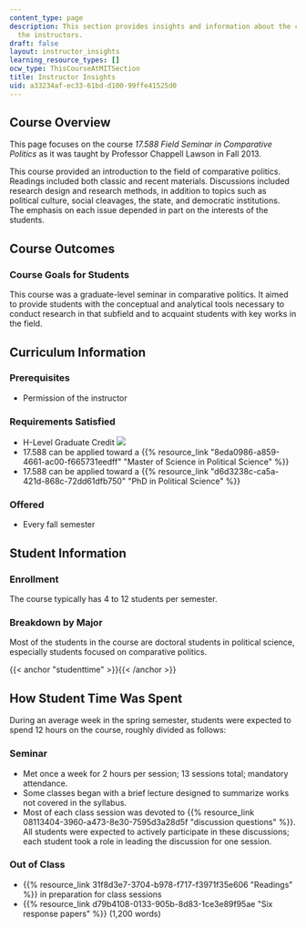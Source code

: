 ```yaml
---
content_type: page
description: This section provides insights and information about the course from
  the instructors.
draft: false
layout: instructor_insights
learning_resource_types: []
ocw_type: ThisCourseAtMITSection
title: Instructor Insights
uid: a33234af-ec33-61bd-d100-99ffe41525d0
---
```

## Course Overview

This page focuses on the course _17.588 Field Seminar in Comparative Politics_ as it was taught by Professor Chappell Lawson in Fall 2013.

This course provided an introduction to the field of comparative politics. Readings included both classic and recent materials. Discussions included research design and research methods, in addition to topics such as political culture, social cleavages, the state, and democratic institutions. The emphasis on each issue depended in part on the interests of the students.

## Course Outcomes

### Course Goals for Students

This course was a graduate-level seminar in comparative politics. It aimed to provide students with the conceptual and analytical tools necessary to conduct research in that subfield and to acquaint students with key works in the field.

## Curriculum Information

### Prerequisites

- Permission of the instructor

### Requirements Satisfied

- H-Level Graduate Credit ![](/images/educator/icon-question-hlevel.png)
- 17.588 can be applied toward a {{% resource_link "8eda0986-a859-4661-ac00-f665731eedff" "Master of Science in Political Science" %}}
- 17.588 can be applied toward a {{% resource_link "d6d3238c-ca5a-421d-868c-72dd61dfb750" "PhD in Political Science" %}}

### Offered

- Every fall semester

## Student Information

### Enrollment

The course typically has 4 to 12 students per semester.

### Breakdown by Major

Most of the students in the course are doctoral students in political science, especially students focused on comparative politics.

{{< anchor "studenttime" >}}{{< /anchor >}}

## How Student Time Was Spent

During an average week in the spring semester, students were expected to spend 12 hours on the course, roughly divided as follows:

### Seminar

- Met once a week for 2 hours per session; 13 sessions total; mandatory attendance.
- Some classes began with a brief lecture designed to summarize works not covered in the syllabus.
- Most of each class session was devoted to {{% resource_link 08113404-3960-a473-8e30-7595d3a28d5f "discussion questions" %}}. All students were expected to actively participate in these discussions; each student took a role in leading the discussion for one session.

### Out of Class

- {{% resource_link 31f8d3e7-3704-b978-f717-f3971f35e606 "Readings" %}} in preparation for class sessions
- {{% resource_link d79b4108-0133-905b-8d83-1ce3e89f95ae "Six response papers" %}} (1,200 words)